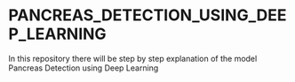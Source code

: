 # PANCREAS_DETECTION_USING_DEEP_LEARNING
In this repository there will be step by step explanation of the model Pancreas Detection using Deep Learning
